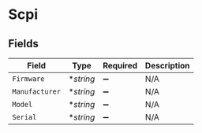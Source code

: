 # Scpi


## Fields

| Field              | Type               | Required           | Description        |
| ------------------ | ------------------ | ------------------ | ------------------ |
| `Firmware`         | **string*          | :heavy_minus_sign: | N/A                |
| `Manufacturer`     | **string*          | :heavy_minus_sign: | N/A                |
| `Model`            | **string*          | :heavy_minus_sign: | N/A                |
| `Serial`           | **string*          | :heavy_minus_sign: | N/A                |